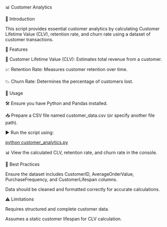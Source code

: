 📊 Customer Analytics 

🚀 Introduction

This script provides essential customer analytics by calculating Customer Lifetime Value (CLV), retention rate, and churn rate using a dataset of customer transactions.

📌 Features

🔢 Customer Lifetime Value (CLV): Estimates total revenue from a customer.

📈 Retention Rate: Measures customer retention over time.

📉 Churn Rate: Determines the percentage of customers lost.

🔧 Usage

🛠️ Ensure you have Python and Pandas installed.

📥 Prepare a CSV file named customer_data.csv (or specify another file path).

▶️ Run the script using:

[python customer_analytics.py](url)

📊 View the calculated CLV, retention rate, and churn rate in the console.

📜 Best Practices

Ensure the dataset includes CustomerID, AverageOrderValue, PurchaseFrequency, and CustomerLifespan columns.

Data should be cleaned and formatted correctly for accurate calculations.

⚠️ Limitations

Requires structured and complete customer data.

Assumes a static customer lifespan for CLV calculation.
